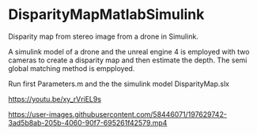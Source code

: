 # DisparityMapMatlabSimulink
Disparity map from stereo image from a drone in Simulink.

A simulink model of a drone and the unreal engine 4 is employed with two cameras to create a disparity map and then estimate the depth. The semi global matching method is empployed.

Run first Parameters.m and the the simulink model DisparityMap.slx



https://youtu.be/xy_rVriEL9s

https://user-images.githubusercontent.com/58446071/197629742-3ad5b8ab-205b-4060-90f7-695261f42579.mp4

